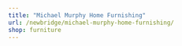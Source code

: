 ```yaml
---
title: "Michael Murphy Home Furnishing"
url: /newbridge/michael-murphy-home-furnishing/
shop: furniture
---
```

